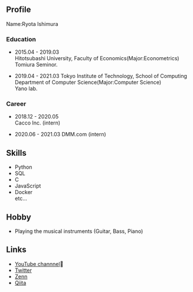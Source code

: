 ## Profile
Name:Ryota Ishimura


### Education

* 2015.04 - 2019.03  
Hitotsubashi University, Faculty of Economics(Major:Econometrics)  
Tomiura Seminor.

* 2019.04 - 2021.03
Tokyo Institute of Technology, School of Computing Department of Computer Science(Major:Computer Science)  
Yano lab.

### Career

* 2018.12 - 2020.05  
Cacco Inc. (intern)

* 2020.06 - 2021.03
DMM.com (intern)

## Skills
* Python  
* SQL  
* C
* JavaScript
* Docker  
etc...

## Hobby
* Playing the musical instruments (Guitar, Bass, Piano)  

## Links
* [YouTube channnel](https://www.youtube.com/channel/UCXfCw6GmILC8gj8c07rl_2g):guitar:
* [Twitter](https://twitter.com/Xc6Da)
* [Zenn](https://zenn.dev/hanata)
* [Qiita](https://qiita.com/hanata)
